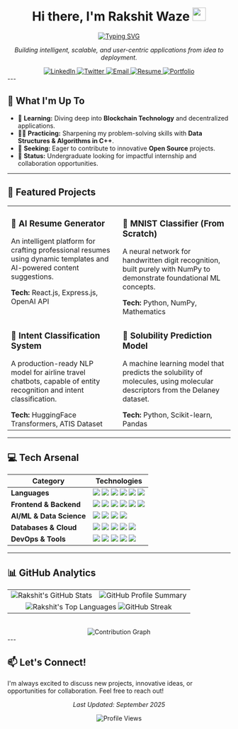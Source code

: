 <div align="center">
  
  <h1>
    Hi there, I'm Rakshit Waze 
    <img src="https://media.giphy.com/media/hvRJCLFzcasrR4ia7z/giphy.gif" width="30px"/>
  </h1>
  
  <a href="#">
    <img src="https://readme-typing-svg.herokuapp.com?font=Fira+Code&size=22&pause=1000&color=00BFFF&center=true&width=435&lines=Full+Stack+Developer;AI%2FML+Engineer;Creative+Problem+Solver" alt="Typing SVG" />
  </a>

  *Building intelligent, scalable, and user-centric applications from idea to deployment.*
  
</div>

<div align="center">
  <a href="https://linkedin.com/in/rakshitwaze">
    <img src="https://img.shields.io/badge/LinkedIn-0A66C2?style=for-the-badge&logo=linkedin&logoColor=white" alt="LinkedIn"/>
  </a>
  <a href="https://x.com/rakshitwaze">
    <img src="https://img.shields.io/badge/Twitter-1DA1F2?style=for-the-badge&logo=x&logoColor=white" alt="Twitter"/>
  </a>
  <a href="mailto:rakshitwaze@gmail.com">
    <img src="https://img.shields.io/badge/Email_Me-EA4335?style=for-the-badge&logo=gmail&logoColor=white" alt="Email"/>
  </a>
  <a href="https://drive.google.com/file/d/17V6UDEKauiKMxs3JvfJgXQqNejiyz98H/view?usp=sharing">
    <img src="https://img.shields.io/badge/Download_Resume-4285F4?style=for-the-badge&logo=googledrive&logoColor=white" alt="Resume"/>
  </a>
  <a href="https://docs.google.com/document/d/1UnQURHsI2X413sAdxKcGpXhob12MRPY4b9TWzvONKXA/edit?tab=t.0">
    <img src="https://img.shields.io/badge/Proof_of_Work-00C853?style=for-the-badge&logo=readme&logoColor=white" alt="Portfolio"/>
  </a>
</div>---

## 🔭 What I'm Up To

-   🌱 **Learning:** Diving deep into **Blockchain Technology** and decentralized applications.
-   👨‍💻 **Practicing:** Sharpening my problem-solving skills with **Data Structures & Algorithms in C++**.
-   🚀 **Seeking:** Eager to contribute to innovative **Open Source** projects.
-   💼 **Status:** Undergraduate looking for impactful internship and collaboration opportunities.

---

## 🚀 Featured Projects

<table>
  <tr>
    <td width="50%" valign="top">
      <h3>🤖 AI Resume Generator</h3>
      <p>An intelligent platform for crafting professional resumes using dynamic templates and AI-powered content suggestions.</p>
      <strong>Tech:</strong> React.js, Express.js, OpenAI API <br />
      </td>
    <td width="50%" valign="top">
      <h3>🧠 MNIST Classifier (From Scratch)</h3>
      <p>A neural network for handwritten digit recognition, built purely with NumPy to demonstrate foundational ML concepts.</p>
      <strong>Tech:</strong> Python, NumPy, Mathematics <br />
      </td>
  </tr>
  <tr>
    <td width="50%" valign="top">
      <h3>💬 Intent Classification System</h3>
      <p>A production-ready NLP model for airline travel chatbots, capable of entity recognition and intent classification.</p>
      <strong>Tech:</strong> HuggingFace Transformers, ATIS Dataset <br />
      </td>
    <td width="50%" valign="top">
      <h3>🧪 Solubility Prediction Model</h3>
      <p>A machine learning model that predicts the solubility of molecules, using molecular descriptors from the Delaney dataset.</p>
      <strong>Tech:</strong> Python, Scikit-learn, Pandas <br />
      </td>
  </tr>
</table>

---

## 💻 Tech Arsenal

<div align="center">

| Category                 | Technologies                                                                                                                                                                                                                                                                                                    |
| ------------------------ | --------------------------------------------------------------------------------------------------------------------------------------------------------------------------------------------------------------------------------------------------------------------------------------------------------------- |
| **Languages** | <img src="https://img.shields.io/badge/Python-3776AB?style=for-the-badge&logo=python&logoColor=white" /> <img src="https://img.shields.io/badge/JavaScript-F7DF1E?style=for-the-badge&logo=javascript&logoColor=black" /> <img src="https://img.shields.io/badge/TypeScript-3178C6?style=for-the-badge&logo=typescript&logoColor=white" /> <img src="https://img.shields.io/badge/C++-00599C?style=for-the-badge&logo=cplusplus&logoColor=white" /> <img src="https://img.shields.io/badge/Rust-000000?style=for-the-badge&logo=rust&logoColor=white" /> <img src="https://img.shields.io/badge/Java-ED8B00?style=for-the-badge&logo=openjdk&logoColor=white" />      |
| **Frontend & Backend** | <img src="https://img.shields.io/badge/Next.js-000000?style=for-the-badge&logo=nextdotjs&logoColor=white" /> <img src="https://img.shields.io/badge/React-61DAFB?style=for-the-badge&logo=react&logoColor=black" /> <img src="https://img.shields.io/badge/Node.js-339933?style=for-the-badge&logo=nodedotjs&logoColor=white" /> <img src="https://img.shields.io/badge/Express-000000?style=for-the-badge&logo=express&logoColor=white" /> <img src="https://img.shields.io/badge/Flask-000000?style=for-the-badge&logo=flask&logoColor=white" /> <img src="https://img.shields.io/badge/Tailwind-06B6D4?style=for-the-badge&logo=tailwindcss&logoColor=white" /> |
| **AI/ML & Data Science** | <img src="https://img.shields.io/badge/TensorFlow-FF6F00?style=for-the-badge&logo=tensorflow&logoColor=white" /> <img src="https://img.shields.io/badge/PyTorch-EE4C2C?style=for-the-badge&logo=pytorch&logoColor=white" /> <img src="https://img.shields.io/badge/Scikit--learn-F7931E?style=for-the-badge&logo=scikitlearn&logoColor=white" /> <img src="https://img.shields.io/badge/OpenCV-5C3EE8?style=for-the-badge&logo=opencv&logoColor=white" />                                                                                                                            |
| **Databases & Cloud** | <img src="https://img.shields.io/badge/PostgreSQL-4169E1?style=for-the-badge&logo=postgresql&logoColor=white" /> <img src="https://img.shields.io/badge/MongoDB-47A248?style=for-the-badge&logo=mongodb&logoColor=white" /> <img src="https://img.shields.io/badge/Redis-DC382D?style=for-the-badge&logo=redis&logoColor=white" /> <img src="https://img.shields.io/badge/AWS-232F3E?style=for-the-badge&logo=amazonaws&logoColor=white" /> <img src="https://img.shields.io/badge/Google_Cloud-4285F4?style=for-the-badge&logo=googlecloud&logoColor=white" />                                                                             |
| **DevOps & Tools** | <img src="https://img.shields.io/badge/Docker-2496ED?style=for-the-badge&logo=docker&logoColor=white" /> <img src="https://img.shields.io/badge/Kubernetes-326CE5?style=for-the-badge&logo=kubernetes&logoColor=white" /> <img src="https://img.shields.io/badge/Git-F05032?style=for-the-badge&logo=git&logoColor=white" /> <img src="https://img.shields.io/badge/Vercel-000000?style=for-the-badge&logo=vercel&logoColor=white" /> <img src="https://img.shields.io/badge/Postman-FF6C37?style=for-the-badge&logo=postman&logoColor=white" />                                                                                              |

</div>

---
## 📊 GitHub Analytics

<div align="center">

<table>
  <tr>
    <td>
      <img src="https://github-readme-stats.vercel.app/api?username=wazer24&show_icons=true&theme=tokyonight&include_all_commits=true&count_private=true" alt="Rakshit's GitHub Stats"/>
    </td>
    <td>
      <img src="https://github-profile-summary-cards.vercel.app/api/cards/profile-details?username=wazer24&theme=tokyonight" alt="GitHub Profile Summary" />
    </td>
  </tr>
  <tr>
    <td colspan="2" align="center">
      <img src="https://github-readme-stats.vercel.app/api/top-langs/?username=wazer24&layout=compact&langs_count=8&theme=tokyonight" alt="Rakshit's Top Languages" />
      <img src="https://github-readme-streak-stats.herokuapp.com/?user=wazer24&theme=tokyonight&hide_border=true" alt="GitHub Streak" />
    </td>
  </tr>
</table>

<br/>

<img src="https://github-readme-activity-graph.vercel.app/graph?username=wazer24&theme=tokyo-night&hide_border=true" alt="Contribution Graph"/>

</div>---

## 📫 Let's Connect!

I'm always excited to discuss new projects, innovative ideas, or opportunities for collaboration. Feel free to reach out!

<div align="center">
<p><i>Last Updated: September 2025</i></p>
<img src="https://komarev.com/ghpvc/?username=wazer24&color=blueviolet&style=for-the-badge" alt="Profile Views"/>
</div>
